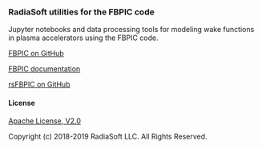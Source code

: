 ### RadiaSoft utilities for the FBPIC code

Jupyter notebooks and data processing tools for modeling wake functions in plasma accelerators using the FBPIC code.

[FBPIC on GitHub](https://github.com/fbpic)

[FBPIC documentation](https://fbpic.github.io/)

[rsFBPIC on GitHub](https://github.com/radiasoft/rsfbpic)

#### License

[Apache License, V2.0](http://www.apache.org/licenses/LICENSE-2.0.html)

Copyright (c) 2018-2019 RadiaSoft LLC.  All Rights Reserved.
